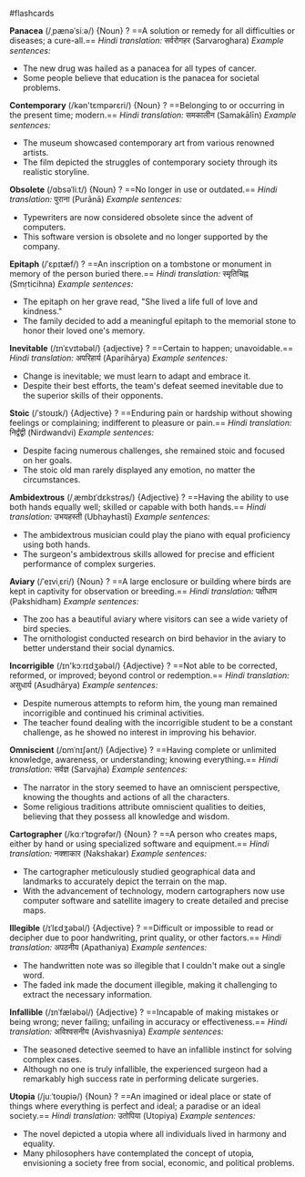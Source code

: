 #flashcards

**Panacea** (/ˌpænəˈsiːə/) {Noun}
?
==A solution or remedy for all difficulties or diseases; a cure-all.==
*Hindi translation:* सर्वरोगहर (Sarvaroghara)
*Example sentences:*
- The new drug was hailed as a panacea for all types of cancer.
- Some people believe that education is the panacea for societal problems.


**Contemporary** (/kən'tɛmpərɛri/) {Noun}
?
==Belonging to or occurring in the present time; modern.==
*Hindi translation:* समकालीन (Samakālīn)
*Example sentences:*
- The museum showcased contemporary art from various renowned artists.
- The film depicted the struggles of contemporary society through its realistic storyline.


**Obsolete** (/ɑbsəˈliːt/) {Noun}
?
==No longer in use or outdated.==
*Hindi translation:* पुराना (Purānā)
*Example sentences:*
- Typewriters are now considered obsolete since the advent of computers.
- This software version is obsolete and no longer supported by the company.


**Epitaph** (/ˈɛpɪtæf/)
?
==An inscription on a tombstone or monument in memory of the person buried there.==
*Hindi translation:* स्मृतिचिह्न (Smṛticihna)
*Example sentences:*
- The epitaph on her grave read, "She lived a life full of love and kindness."
- The family decided to add a meaningful epitaph to the memorial stone to honor their loved one's memory.


**Inevitable** (/ɪnˈɛvɪtəbəl/) {adjective}
?
==Certain to happen; unavoidable.==
*Hindi translation:* अपरिहार्य (Aparihārya)
*Example sentences:*
- Change is inevitable; we must learn to adapt and embrace it.
- Despite their best efforts, the team's defeat seemed inevitable due to the superior skills of their opponents.


**Stoic** (/ˈstoʊɪk/)  {Adjective}
?
==Enduring pain or hardship without showing feelings or complaining; indifferent to pleasure or pain.==
*Hindi translation:* निर्द्वंद्वी (Nirdwandvi)
*Example sentences:*
- Despite facing numerous challenges, she remained stoic and focused on her goals.
- The stoic old man rarely displayed any emotion, no matter the circumstances.


**Ambidextrous** (/ˌæmbɪˈdɛkstrəs/)  {Adjective}
?
==Having the ability to use both hands equally well; skilled or capable with both hands.==
*Hindi translation:* उभयहस्ती (Ubhayhastī)
*Example sentences:*
- The ambidextrous musician could play the piano with equal proficiency using both hands.
- The surgeon's ambidextrous skills allowed for precise and efficient performance of complex surgeries.


**Aviary** (/ˈeɪviˌɛri/)  {Noun}
?
==A large enclosure or building where birds are kept in captivity for observation or breeding.==
*Hindi translation:* पक्षीधाम (Pakshidham)
*Example sentences:*
- The zoo has a beautiful aviary where visitors can see a wide variety of bird species.
- The ornithologist conducted research on bird behavior in the aviary to better understand their social dynamics.


**Incorrigible** (/ɪn'kɔːrɪdʒəbəl/)  {Adjective}
?
==Not able to be corrected, reformed, or improved; beyond control or redemption.==
*Hindi translation:* असुधार्य (Asudhārya)
*Example sentences:*
- Despite numerous attempts to reform him, the young man remained incorrigible and continued his criminal activities.
- The teacher found dealing with the incorrigible student to be a constant challenge, as he showed no interest in improving his behavior.


**Omniscient** (/ɒmˈnɪʃənt/)  {Adjective}
?
==Having complete or unlimited knowledge, awareness, or understanding; knowing everything.==
*Hindi translation:* सर्वज्ञ (Sarvajña)
*Example sentences:*
- The narrator in the story seemed to have an omniscient perspective, knowing the thoughts and actions of all the characters.
- Some religious traditions attribute omniscient qualities to deities, believing that they possess all knowledge and wisdom.

**Cartographer** (/kɑːrˈtɒɡrəfər/)  {Noun}
?
==A person who creates maps, either by hand or using specialized software and equipment.==
*Hindi translation:* नक्शाकार (Nakshakar)
*Example sentences:*
- The cartographer meticulously studied geographical data and landmarks to accurately depict the terrain on the map.
- With the advancement of technology, modern cartographers now use computer software and satellite imagery to create detailed and precise maps.


**Illegible** (/ɪˈlɛdʒəbəl/)  {Adjective}
?
==Difficult or impossible to read or decipher due to poor handwriting, print quality, or other factors.==
*Hindi translation:* अपठनीय (Apathaniya)
*Example sentences:*
- The handwritten note was so illegible that I couldn't make out a single word.
- The faded ink made the document illegible, making it challenging to extract the necessary information.


**Infallible** (/ɪnˈfæləbəl/)  {Adjective}
?
==Incapable of making mistakes or being wrong; never failing; unfailing in accuracy or effectiveness.==
*Hindi translation:* अविश्वसनीय (Avishvasniya)
*Example sentences:*
- The seasoned detective seemed to have an infallible instinct for solving complex cases.
- Although no one is truly infallible, the experienced surgeon had a remarkably high success rate in performing delicate surgeries.


**Utopia** (/juːˈtoʊpiə/)  {Noun}
?
==An imagined or ideal place or state of things where everything is perfect and ideal; a paradise or an ideal society.==
*Hindi translation:* उतोपिया (Utopiya)
*Example sentences:*
- The novel depicted a utopia where all individuals lived in harmony and equality.
- Many philosophers have contemplated the concept of utopia, envisioning a society free from social, economic, and political problems.


